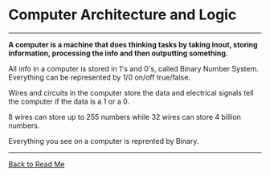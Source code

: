 # Computer Architecture and Logic

---

**A computer is a machine that does thinking tasks by taking inout, storing information, processing the info and then outputting something.**

All info in a computer is stored in 1's and 0's, called Binary Number System. Everything can be represented by 1/0 on/off true/false.

Wires and circuits in the computer store the data and electrical signals tell the computer if the data is a 1 or a 0.

8 wires can store up to 255 numbers while 32 wires can store 4 billion numbers.

Everything you see on a computer is reprented by Binary.

---

[Back to Read Me](../README.md)
